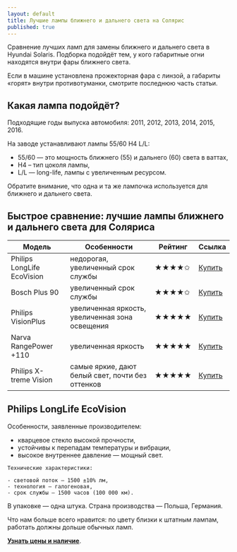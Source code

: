 ```yaml
---
layout: default
title: Лучшие лампы ближнего и дальнего света на Солярис
published: true
---
```


Сравнение лучших ламп для замены ближнего и дальнего света в Hyundai Solaris. Подборка подойдёт тем, у кого габаритные огни находятся внутри фары ближнего света.

Если в машине установлена прожекторная фара с линзой, а габариты «горят» внутри противотуманки, смотрите последнюю часть статьи.

## Какая лампа подойдёт?

Подходящие годы выпуска автомобиля: 2011, 2012, 2013, 2014, 2015, 2016.

На заводе устанавливают лампы 55/60 H4 L/L:

- 55/60 — это мощность ближнего (55) и дальнего (60) света в ваттах,
- H4 – тип цоколя лампы,
- L/L — long-life, лампы с увеличенным ресурсом.

Обратите внимание, что одна и та же лампочка используется для ближнего и дальнего света.

## Быстрое сравнение: лучшие лампы ближнего и дальнего света для Соляриса

Модель | Особенности | Рейтинг | Ссылка
------------ | ------------- |------|---
Philips LongLife EcoVision | недорогая, увеличенный срок службы | ★★★★✩ | [Купить](https://goo.gl/ErsHtX)
Bosch Plus 90 | увеличенный срок службы | ★★★★✩ | [Купить](https://goo.gl/QRT3ee)
Philips VisionPlus | увеличенная яркость, увеличенная зона освещения | ★★★★★ | [Купить](https://goo.gl/HikVdd)
Narva RangePower +110 | увеличенная яркость | ★★★★★ | [Купить](https://goo.gl/E8k93O)
Philips X-treme Vision | самые яркие, дают белый свет, почти без оттенков | ★★★★★ | [Купить](https://goo.gl/ADPCjD)


## Philips LongLife EcoVision

Особенности, заявленные производителем:

- кварцевое стекло высокой прочности,
- устойчивы к перепадам температуры и вибрации,
- высокое внутреннее давление — мощный свет.

```
Технические характеристики:

- световой поток — 1500 ±10% лм,
- технология — галогеновая,
- срок службы — 1500 часов (100 000 км).
```

В упаковке — одна штука.
Страна производства — Польша, Германия.

Что нам больше всего нравится: по цвету близки к штатным лампам, работать должны дольше обычных ламп.

**[Узнать цены и наличие](https://goo.gl/ErsHtX)**.


